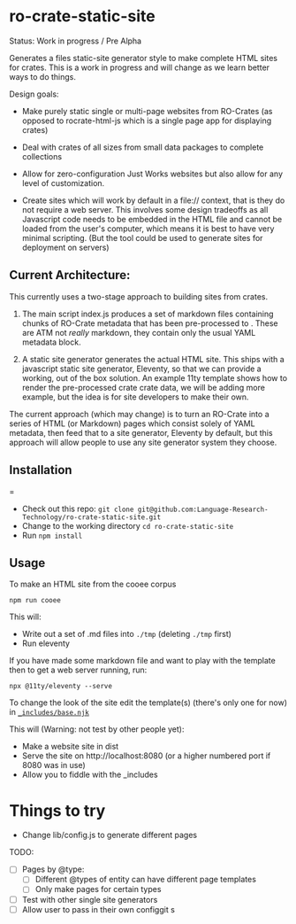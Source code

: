 # ro-crate-static-site


Status: Work in progress / Pre Alpha

Generates a files static-site generator style to make complete HTML sites for crates. This is a work in progress and will change as we learn better ways to do things.


Design goals:

- Make purely static single or multi-page websites from RO-Crates (as opposed to rocrate-html-js which is a single page app for displaying crates)

- Deal with crates of all sizes from small data packages to complete collections 

- Allow for zero-configuration Just Works websites but also allow for any level of customization.

-  Create sites which will work by default in a file:// context, that is they do not require a web server. This involves some design tradeoffs as all Javascript code needs to be embedded in the HTML file and cannot be loaded from the user's computer, which means it is best to have very minimal scripting.  (But the tool could be used to generate sites for deployment on servers)

## Current Architecture:

This currently uses a two-stage approach to building sites from crates.

1. The main script index.js produces a set of markdown files containing chunks of RO-Crate metadata that has been pre-processed to . These are ATM not *really* markdown, they contain only the usual YAML metadata block. 

2. A static site generator generates the actual HTML site. 
   This ships with a javascript static site generator, Eleventy, so that we can provide a working, out of the box solution. An example 11ty template shows how to render the pre-processed crate crate data, we will be adding more example, but the idea is for site developers to make their own.



The current approach (which may change) is to turn an RO-Crate into a series of HTML (or Markdown) pages which consist solely of YAML metadata, then feed that to a site generator, Eleventy by default, but this approach will allow people to use any site generator system they choose.

## Installation

=
- Check out this repo: `git clone git@github.com:Language-Research-Technology/ro-crate-static-site.git`
- Change to the working directory `cd ro-crate-static-site`
- Run `npm install`


## Usage 

To make an HTML site from the cooee corpus

```
npm run cooee
```

This will:

- Write out a set of .md files into `./tmp` (deleting `./tmp` first)
- Run eleventy

If you have made some markdown file and want to play with the template then to get a web server running, run:

```
npx @11ty/eleventy --serve
```


To change the look of the site edit the template(s) (there's only one for now) in [`_includes/base.njk`](._includes/base.njk)

This will (Warning: not test by other people yet):

-  Make a website site in dist
-  Serve the site on http://localhost:8080 (or a higher numbered port if 8080 was in use)
-  Allow you to fiddle with the _includes 

# Things to try

- Change lib/config.js to generate different pages

TODO: 

- [ ] Pages by @type:
    - [ ]  Different @types of entity can have different page templates
    - [ ]  Only make pages for certain types 
- [ ] Test with other single site generators
- [ ] Allow user to pass in their own configgit s
